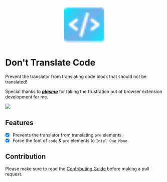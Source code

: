 <div align="center">
    <img src="./assets/logo.svg" width="128" height="128">
</div>

# Don't Translate Code

Prevent the translator from translating code block that should not be translated!

Special thanks to **_[plasmo](https://github.com/PlasmoHQ/plasmo)_** for taking the frustration out of browser extension development for me.

![](https://s2.loli.net/2023/10/13/pRIxXeczQrEjOSu.webp)

## Features

- [x] Prevents the translator from translating `pre` elements.
- [x] Force the font of `code` & `pre` elements to `Intel One Mono`.

## Contribution

Please make sure to read the [Contributing Guide](./.github/CONTRIBUTING.md) before making a pull request.
